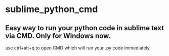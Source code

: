 # sublime_python_cmd
Easy way to run your python code in sublime text via CMD.
Only for Windows now.
-------------------------------------------------------------------
use ctrl+alt+q to open CMD which will run your .py code immediately
